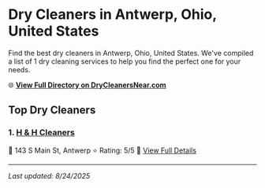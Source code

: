 # Dry Cleaners in Antwerp, Ohio, United States

Find the best dry cleaners in Antwerp, Ohio, United States. We've compiled a list of 1 dry cleaning services to help you find the perfect one for your needs.

🌐 **[View Full Directory on DryCleanersNear.com](https://drycleanersnear.com/city/US/Ohio/Antwerp)**

## Top Dry Cleaners

### 1. [H & H Cleaners](https://drycleanersnear.com/dryCleaner/688c1fa6a7924e3e1d737bcf/h-h-cleaners)
📍 143 S Main St, Antwerp
⭐ Rating: 5/5
🔗 [View Full Details](https://drycleanersnear.com/dryCleaner/688c1fa6a7924e3e1d737bcf/h-h-cleaners)


---

*Last updated: 8/24/2025*
